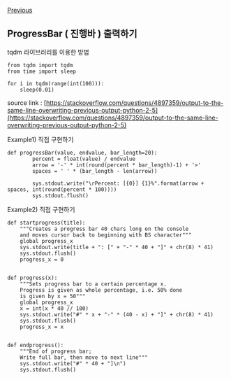 [Previous](..)
## ProgressBar ( 진행바 ) 출력하기
tqdm 라이브러리를 이용한 방법

```
from tqdm import tqdm
from time import sleep

for i in tqdm(range(int(100))):
    sleep(0.01)
```

source link : [https://stackoverflow.com/questions/4897359/output-to-the-same-line-overwriting-previous-output-python-2-5](https://stackoverflow.com/questions/4897359/output-to-the-same-line-overwriting-previous-output-python-2-5)

Example1) 직접 구현하기

```
def progressBar(value, endvalue, bar_length=20):
        percent = float(value) / endvalue
        arrow = '-' * int(round(percent * bar_length)-1) + '>'
        spaces = ' ' * (bar_length - len(arrow))

        sys.stdout.write("\rPercent: [{0}] {1}%".format(arrow + spaces, int(round(percent * 100))))
        sys.stdout.flush()
```


Example2) 직접 구현하기

```
def startprogress(title):
    """Creates a progress bar 40 chars long on the console
    and moves cursor back to beginning with BS character"""
    global progress_x
    sys.stdout.write(title + ": [" + "-" * 40 + "]" + chr(8) * 41)
    sys.stdout.flush()
    progress_x = 0


def progress(x):
    """Sets progress bar to a certain percentage x.
    Progress is given as whole percentage, i.e. 50% done
    is given by x = 50"""
    global progress_x
    x = int(x * 40 // 100)                      
    sys.stdout.write("#" * x + "-" * (40 - x) + "]" + chr(8) * 41)
    sys.stdout.flush()
    progress_x = x


def endprogress():
    """End of progress bar;
    Write full bar, then move to next line"""
    sys.stdout.write("#" * 40 + "]\n")
    sys.stdout.flush()
```